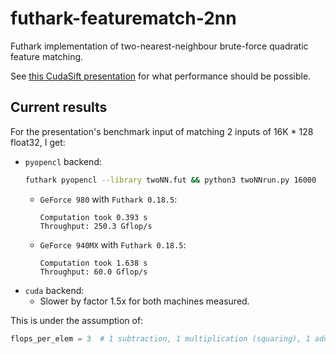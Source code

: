 # futhark-featurematch-2nn

Futhark implementation of two-nearest-neighbour brute-force quadratic feature matching.

See [this CudaSift presentation](https://github.com/Celebrandil/CudaSift/raw/5bc874af176224770da573eb0135b3494e553690/match.pdf) for what performance should be possible.


## Current results

For the presentation's benchmark input of matching 2 inputs of 16K * 128 float32, I get:

* `pyopencl` backend:
  ```sh
  futhark pyopencl --library twoNN.fut && python3 twoNNrun.py 16000
  ```
  * `GeForce 980` with `Futhark 0.18.5`:
    ```
    Computation took 0.393 s
    Throughput: 250.3 Gflop/s
    ```
  * `GeForce 940MX` with `Futhark 0.18.5`:
    ```
    Computation took 1.638 s
    Throughput: 60.0 Gflop/s
    ```
* `cuda` backend:
  * Slower by factor 1.5x for both machines measured.

This is under the assumption of:

```py
flops_per_elem = 3  # 1 subtraction, 1 multiplication (squaring), 1 addition
```
